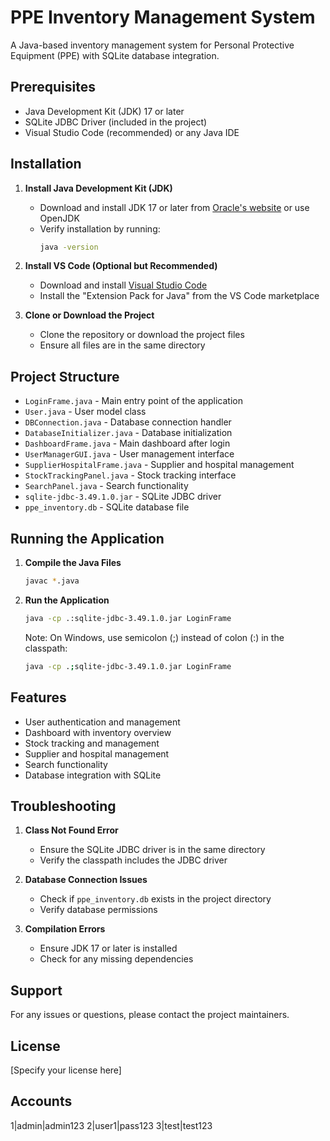 # PPE Inventory Management System

A Java-based inventory management system for Personal Protective Equipment (PPE) with SQLite database integration.

## Prerequisites

- Java Development Kit (JDK) 17 or later
- SQLite JDBC Driver (included in the project)
- Visual Studio Code (recommended) or any Java IDE

## Installation

1. **Install Java Development Kit (JDK)**

   - Download and install JDK 17 or later from [Oracle's website](https://www.oracle.com/java/technologies/downloads/) or use OpenJDK
   - Verify installation by running:
     ```bash
     java -version
     ```

2. **Install VS Code (Optional but Recommended)**

   - Download and install [Visual Studio Code](https://code.visualstudio.com/)
   - Install the "Extension Pack for Java" from the VS Code marketplace

3. **Clone or Download the Project**
   - Clone the repository or download the project files
   - Ensure all files are in the same directory

## Project Structure

- `LoginFrame.java` - Main entry point of the application
- `User.java` - User model class
- `DBConnection.java` - Database connection handler
- `DatabaseInitializer.java` - Database initialization
- `DashboardFrame.java` - Main dashboard after login
- `UserManagerGUI.java` - User management interface
- `SupplierHospitalFrame.java` - Supplier and hospital management
- `StockTrackingPanel.java` - Stock tracking interface
- `SearchPanel.java` - Search functionality
- `sqlite-jdbc-3.49.1.0.jar` - SQLite JDBC driver
- `ppe_inventory.db` - SQLite database file

## Running the Application

1. **Compile the Java Files**

   ```bash
   javac *.java
   ```

2. **Run the Application**
   ```bash
   java -cp .:sqlite-jdbc-3.49.1.0.jar LoginFrame
   ```
   Note: On Windows, use semicolon (;) instead of colon (:) in the classpath:
   ```bash
   java -cp .;sqlite-jdbc-3.49.1.0.jar LoginFrame
   ```

## Features

- User authentication and management
- Dashboard with inventory overview
- Stock tracking and management
- Supplier and hospital management
- Search functionality
- Database integration with SQLite

## Troubleshooting

1. **Class Not Found Error**

   - Ensure the SQLite JDBC driver is in the same directory
   - Verify the classpath includes the JDBC driver

2. **Database Connection Issues**

   - Check if `ppe_inventory.db` exists in the project directory
   - Verify database permissions

3. **Compilation Errors**
   - Ensure JDK 17 or later is installed
   - Check for any missing dependencies

## Support

For any issues or questions, please contact the project maintainers.

## License

[Specify your license here]

## Accounts

1|admin|admin123
2|user1|pass123
3|test|test123
